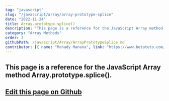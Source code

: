 ```yaml
---
tag: "javascript"
slug: "/javascript/array/array-prototype-splice"
date: "2022-11-24"
title: Array.prototype.splice()
description: "This page is a reference for the JavaScript Array method Array.prototype.splice()."
category: "Array Methods"
order: 3
githubPath: /javascript/Array/ArrayPrototypeSplice.md
contributor: [{ name: "Mahady Manana", link: "https://www.betatuto.com/" }]
---
```



## This page is a reference for the JavaScript Array method Array.prototype.splice().

## <a href="https://github.com/mahady-manana/betatuto-docs/tree/main/docs/javascript/Array/ArrayPrototypeSplice.md" target="_blank">Edit this page on Github</a>

